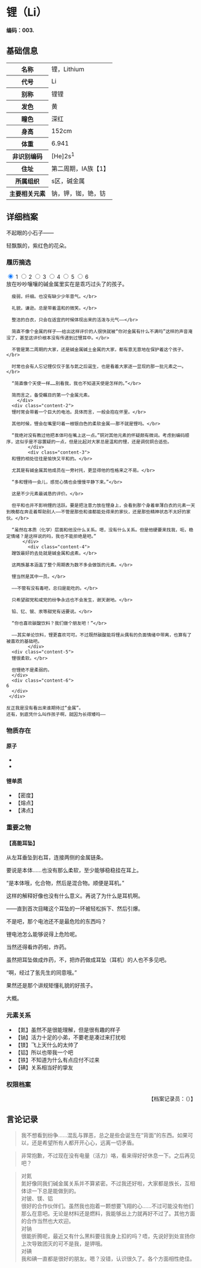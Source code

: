 # 锂（Li）

**编码：003.**

## 基础信息

<table id="chara">
	<tr><th>名称</th><td>锂，Lithium</td></tr>
  <tr><th>代号</th><td>Li</td></tr>
  <tr><th>别称</th><td>锂锂</td></tr>
  <tr><th>发色</th><td>黄</td></tr>
  <tr><th>瞳色</th><td>深红</td></tr>
  <tr><th>身高</th><td>152cm</td></tr>
  <tr><th>体重</th><td>6.941</td></tr>
  <tr><th>非识别编码</th><td>[He]2s<sup>1</sup></td></tr>
  <tr><th>住址</th><td>第二周期，ⅠA族【1】</td></tr>
  <tr><th>所属组织</th><td>s区，碱金属</td></tr>
  <tr><th>主要相关元素</th><td>钠，钾，铷，铯，钫</td></tr>
</table>

## 详细档案

不起眼的小石子——

轻飘飘的，紫红色的花朵。

### 履历摘选

<section class="tabs">
	        <input id="tab-1" type="radio" name="radio-set" class="tab-selector-1" checked="checked" />
		    <label for="tab-1" class="tab-label-1">1</label>
	        <input id="tab-2" type="radio" name="radio-set" class="tab-selector-2" />
		    <label for="tab-2" class="tab-label-2">2</label>
	        <input id="tab-3" type="radio" name="radio-set" class="tab-selector-3" />
		    <label for="tab-3" class="tab-label-3">3</label>
	        <input id="tab-4" type="radio" name="radio-set" class="tab-selector-4" />
		    <label for="tab-4" class="tab-label-4">4</label>
          <input id="tab-5" type="radio" name="radio-set" class="tab-selector-5" />
        <label for="tab-5" class="tab-label-5">5</label>
          <input id="tab-6" type="radio" name="radio-set" class="tab-selector-6" />
        <label for="tab-6" class="tab-label-6">6</label>
 <div class="clear-shadow"></div>
	<div class="content">
			<div class="content-1">
      放在吵吵嚷嚷的碱金属里实在是乖巧过头了的孩子。</br>

      瘦弱，纤细。也没有缺少少年意气。</br>

      礼貌，谦逊。总是带着温和的微笑。</br>

      整洁的白衣，只会在适宜的时候体现出来的活泼与元气——</br>

      简直不像个金属的样子——给出这样评价的人很快就被“你对金属有什么不满吗”这样的声音淹没了，甚至这评价根本没有传递到过锂耳中。</br>

      不管是第二周期的大家，还是碱金属碱土金属的大家，都有意无意地在保护着这个孩子。</br>

      时常也会有人忘记锂仅仅于氢与氦之后诞生，也是看着大家逐一显现的那一批元素之一。</br>

      “简直像个天使一样……别看我，我也不知道天使是怎样的。”</br>

      简而言之，备受瞩目的第一个金属元素。
	  	</div>
  	  <div class="content-2">
      锂时常会带着一个巨大的电池。具体而言，一般会抱在怀里。</br>

      其他时候，锂会在嘴里叼着一根银白色的柔软金属——那不就是锂吗。</br>

      “我绝对没有教过他把本体叼在嘴上这一点。”铜对其他元素的怀疑颇有微词。考虑到编码顺序，这似乎是不容置疑的一点，但是比起对大家总是温和的锂，还是调侃铜合适些。
			</div>
			<div class="content-3">
      和锂的相处往往是愉快又平和的。</br>

      尤其是有碱金属其他成员在一旁衬托，更显得他的性格来之不易。</br>

      “多和锂待一会儿，感觉心情也会慢慢平静下来。”</br>

      这是不少元素最诚恳的评价。</br>

      但平和也并不影响锂的活跃。要是把注意力放在锂身上，会看到那个身着单薄白衣的元素一天到晚都在奔走着帮助别人——不管是那些和谁都能处得来的家伙，还是那些精神状态不太好的家伙。</br>

      “虽然在本质（化学）层面和他没什么关系。嗯，没有什么关系。但是他硬要来找我，呃，稳定情绪？是这样说的吗，我也不能拒绝是吧。”
		  </div>
			<div class="content-4">
      蹭饭最好的去处就是碱金属和卤素。</br>

      这两族基本涵盖了整个周期表为数不多会做饭的元素。</br>

      锂当然是其中一员。</br>

      ——不管有没有毒吧，总归是能吃的。</br>

      只希望甜党和咸党的纷争永远也不会发生，谢天谢地。</br>

      铅、钇、铍、汞等甜党有话要说。</br>

      “你也喜欢碳酸饮料？我们做个朋友吧！”</br>

      ——其实单论饮料，锂更喜欢可可。不过既然碳酸能将锂从偶有的负面情绪中带离，也算有了被喜欢的基础吧。
			</div>
      <div class="content-5">
      锂很柔软。</br>

      但锂绝不是柔弱的。
      </div>
      <div class="content-6">
    6
      </div>
	 </div>     
</section>

```
反正我是没有看出来谁期待过“金属”。
还有，到底凭什么叫作孩子啊，就因为长得矮吗——
```

### 物质存在

#### 原子

-
-

#### 锂单质


- 【密度】
- 【熔点】
- 【沸点】

### 重要之物

#### 【高能耳坠】

从左耳垂坠到右耳，连接两侧的金属链条。

要说是本体……也没有那么柔软，至少能够稳稳挂在耳上。

“是本体哦，化合物，然后是混合物。顺便是耳机。”

这样的解释好像也没有什么意义。再说了为什么是耳机啊。

——直到首次目睹这个耳坠的一环被轻松拆下、然后引爆。

不是吧，那个电池还不是最危险的东西吗？

锂电池怎么能够说得上危险呢。

当然还得看炸药啦，炸药。

虽然把耳坠做成炸药，不，把炸药做成耳坠（耳机）的人也不多见吧。

“啊，经过了氢先生的同意哦。”

果然还是那个讲规矩懂礼貌的好孩子。

大概。

### 元素关系

- 【氮】虽然不是很能理解，但是很有趣的样子
- 【钠】活力十足的小弟，不要老是凑过来打扰啦
- 【镁】飞上天什么的太帅了
- 【铝】所以也带我一个吧
- 【铁】不知道为什么有点应付不过来
- 【碘】关系相当好的挚友

### 权限档案


<p align="right">【档案记录员：（）】</p>

## 言论记录

>我不想看到纷争……混乱与罪恶，总之是些会诞生在“背面”的东西。如果可以，还是希望所有人都开开心心，远离一切矛盾。  

>非常抱歉，不过现在没有电量（活力）咯，看来得好好休息一下。之后再见吧？  

>对氮  
氮好像同我们碱金属关系并不算紧密。不过我还好啦，大家都是族长，互相体谅一下总是能做到的。  
对铍、镁、铝  
很好的合作伙伴们。虽然我也抱着一颗想要飞翔的心……不过可能没有他们那么在意吧。无论是材料还是燃料，我能够出上力就再好不过了。其他方面的合作当然也大欢迎。  
对钠  
很能折腾呢，最近又有什么黑料要往我身上扣的吗？唔，先说好到处宣扬你上次导致团灭的可不是我，是钾哦。  
对碘  
我和碘一直都是很好的朋友。嗯？没错，认识很久了。各个方面相性绝佳。  
